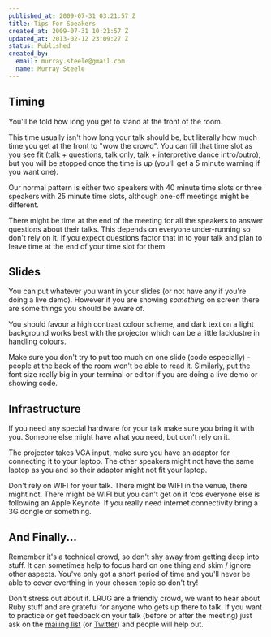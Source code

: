 ```yaml
--- 
published_at: 2009-07-31 03:21:57 Z
title: Tips For Speakers
created_at: 2009-07-31 10:21:57 Z
updated_at: 2013-02-12 23:09:27 Z
status: Published
created_by: 
  email: murray.steele@gmail.com
  name: Murray Steele
---
```


Timing
------
You'll be told how long you get to stand at the front of the room.

This time usually isn't how long your talk should be, but literally how much time you get at the front to "wow the crowd".  You can fill that time slot as you see fit (talk + questions, talk only, talk + interpretive dance intro/outro), but you will be stopped once the time is up (you'll get a 5 minute warning if you want one).

Our normal pattern is either two speakers with 40 minute time slots or three speakers with 25 minute time slots, although one-off meetings might be different.

There might be time at the end of the meeting for all the speakers to answer questions about their talks. This depends on everyone under-running so don't rely on it.  If you expect questions factor that in to your talk and plan to leave time at the end of your time slot for them. 

Slides
------
You can put whatever you want in your slides (or not have any if you're doing a live demo).  However if you are showing *something* on screen there are some things you should be aware of.

You should favour a high contrast colour scheme, and dark text on a light background works best with the projector which can be a little lacklustre in handling colours.

Make sure you don't try to put too much on one slide (code especially) - people at the back of the room won't be able to read it.  Similarly, put the font size really big in your terminal or editor if you are doing a live demo or showing code.

Infrastructure
--------------
If you need any special hardware for your talk make sure you bring it with you.  Someone else might have what you need, but don't rely on it.

The projector takes VGA input, make sure you have an adaptor for connecting it to your laptop.  The other speakers might not have the same laptop as you and so their adaptor might not fit your laptop.

Don't rely on WIFI for your talk.  There might be WIFI in the venue, there might not.  There might be WIFI but you can't get on it 'cos everyone else is following an Apple Keynote.  If you really need internet connectivity bring a 3G dongle or something.

And Finally...
--------------
Remember it's a technical crowd, so don't shy away from getting deep into stuff.  It can sometimes help to focus hard on one thing and skim / ignore other aspects.  You've only got a short period of time and you'll never be able to cover everthing in your chosen topic so don't try!

Don't stress out about it.  LRUG are a friendly crowd, we want to hear about Ruby stuff and are grateful for anyone who gets up there to talk.  If you want to practice or get feedback on your talk (before or after the meeting) just ask on the [mailing list](http://lists.lrug.org/listinfo.cgi/chat-lrug.org) (or [Twitter](http://twitter.com/home)) and people will help out.
